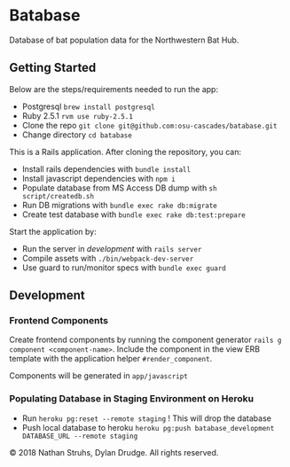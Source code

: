 # Batabase

Database of bat population data for the Northwestern Bat Hub.

## Getting Started

Below are the steps/requirements needed to run the app:
* Postgresql `brew install postgresql`
* Ruby 2.5.1 `rvm use ruby-2.5.1`
* Clone the repo `git clone git@github.com:osu-cascades/batabase.git`
* Change directory `cd batabase`

This is a Rails application. After cloning the repository, you can:

* Install rails dependencies with `bundle install`
* Install javascript dependencies with `npm i`
* Populate database from MS Access DB dump with `sh script/createdb.sh`
* Run DB migrations with `bundle exec rake db:migrate`
* Create test database with `bundle exec rake db:test:prepare`

Start the application by:

* Run the server in _development_ with `rails server`
* Compile assets with `./bin/webpack-dev-server`
* Use guard to run/monitor specs with `bundle exec guard`

## Development

### Frontend Components

Create frontend components by running the component generator `rails g component <component-name>`. Include the component in the view ERB template with the application helper `#render_component`.

Components will be generated in `app/javascript`

### Populating Database in Staging Environment on Heroku

* Run `heroku pg:reset --remote staging` ! This will drop the database
* Push local database to heroku `heroku pg:push batabase_development DATABASE_URL --remote staging`

&copy; 2018 Nathan Struhs, Dylan Drudge. All rights reserved.
